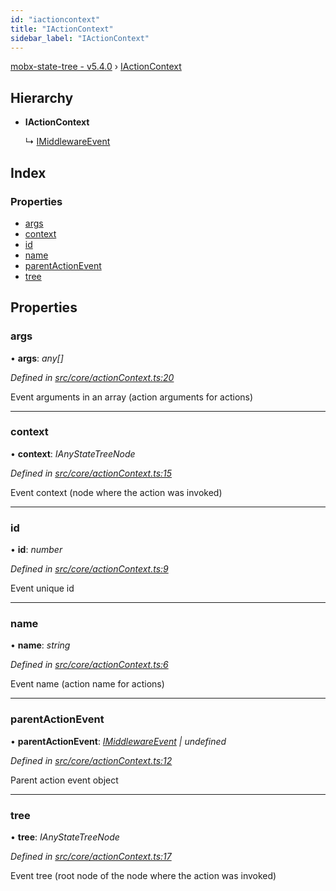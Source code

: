 ```yaml
---
id: "iactioncontext"
title: "IActionContext"
sidebar_label: "IActionContext"
---
```


[mobx-state-tree - v5.4.0](../index.md) › [IActionContext](iactioncontext.md)

## Hierarchy

* **IActionContext**

  ↳ [IMiddlewareEvent](imiddlewareevent.md)

## Index

### Properties

* [args](iactioncontext.md#args)
* [context](iactioncontext.md#context)
* [id](iactioncontext.md#id)
* [name](iactioncontext.md#name)
* [parentActionEvent](iactioncontext.md#parentactionevent)
* [tree](iactioncontext.md#tree)

## Properties

###  args

• **args**: *any[]*

*Defined in [src/core/actionContext.ts:20](https://github.com/mobxjs/mobx-state-tree/blob/68b756ba/src/core/actionContext.ts#L20)*

Event arguments in an array (action arguments for actions)

___

###  context

• **context**: *IAnyStateTreeNode*

*Defined in [src/core/actionContext.ts:15](https://github.com/mobxjs/mobx-state-tree/blob/68b756ba/src/core/actionContext.ts#L15)*

Event context (node where the action was invoked)

___

###  id

• **id**: *number*

*Defined in [src/core/actionContext.ts:9](https://github.com/mobxjs/mobx-state-tree/blob/68b756ba/src/core/actionContext.ts#L9)*

Event unique id

___

###  name

• **name**: *string*

*Defined in [src/core/actionContext.ts:6](https://github.com/mobxjs/mobx-state-tree/blob/68b756ba/src/core/actionContext.ts#L6)*

Event name (action name for actions)

___

###  parentActionEvent

• **parentActionEvent**: *[IMiddlewareEvent](imiddlewareevent.md) | undefined*

*Defined in [src/core/actionContext.ts:12](https://github.com/mobxjs/mobx-state-tree/blob/68b756ba/src/core/actionContext.ts#L12)*

Parent action event object

___

###  tree

• **tree**: *IAnyStateTreeNode*

*Defined in [src/core/actionContext.ts:17](https://github.com/mobxjs/mobx-state-tree/blob/68b756ba/src/core/actionContext.ts#L17)*

Event tree (root node of the node where the action was invoked)
